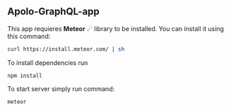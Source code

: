 ## Apolo-GraphQL-app 

This app requieres **Meteor** ☄ library to be installed.
You can install it using this command: 

```bash
curl https://install.meteor.com/ | sh
```

To install dependencies run

```
npm install
```

To start server simply run command: 
```
meteor
```
